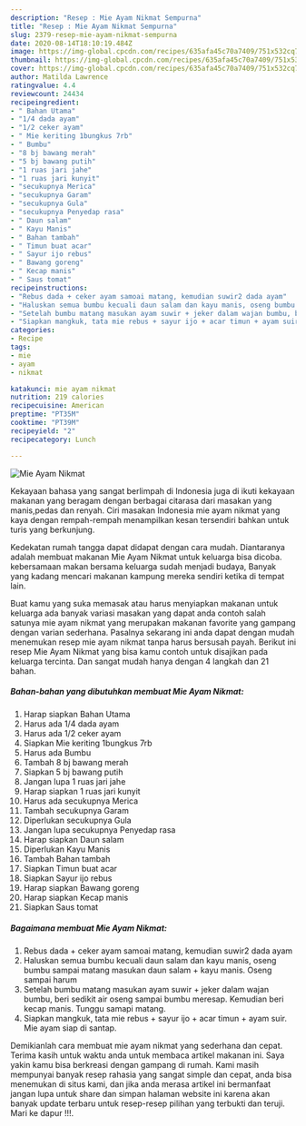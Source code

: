```yaml
---
description: "Resep : Mie Ayam Nikmat Sempurna"
title: "Resep : Mie Ayam Nikmat Sempurna"
slug: 2379-resep-mie-ayam-nikmat-sempurna
date: 2020-08-14T18:10:19.484Z
image: https://img-global.cpcdn.com/recipes/635afa45c70a7409/751x532cq70/mie-ayam-nikmat-foto-resep-utama.jpg
thumbnail: https://img-global.cpcdn.com/recipes/635afa45c70a7409/751x532cq70/mie-ayam-nikmat-foto-resep-utama.jpg
cover: https://img-global.cpcdn.com/recipes/635afa45c70a7409/751x532cq70/mie-ayam-nikmat-foto-resep-utama.jpg
author: Matilda Lawrence
ratingvalue: 4.4
reviewcount: 24434
recipeingredient:
- " Bahan Utama"
- "1/4 dada ayam"
- "1/2 ceker ayam"
- " Mie keriting 1bungkus 7rb"
- " Bumbu"
- "8 bj bawang merah"
- "5 bj bawang putih"
- "1 ruas jari jahe"
- "1 ruas jari kunyit"
- "secukupnya Merica"
- "secukupnya Garam"
- "secukupnya Gula"
- "secukupnya Penyedap rasa"
- " Daun salam"
- " Kayu Manis"
- " Bahan tambah"
- " Timun buat acar"
- " Sayur ijo rebus"
- " Bawang goreng"
- " Kecap manis"
- " Saus tomat"
recipeinstructions:
- "Rebus dada + ceker ayam samoai matang, kemudian suwir2 dada ayam"
- "Haluskan semua bumbu kecuali daun salam dan kayu manis, oseng bumbu sampai matang masukan daun salam + kayu manis. Oseng sampai harum"
- "Setelah bumbu matang masukan ayam suwir + jeker dalam wajan bumbu, beri sedikit air oseng sampai bumbu meresap. Kemudian beri kecap manis. Tunggu samapi matang."
- "Siapkan mangkuk, tata mie rebus + sayur ijo + acar timun + ayam suir. Mie ayam siap di santap."
categories:
- Recipe
tags:
- mie
- ayam
- nikmat

katakunci: mie ayam nikmat 
nutrition: 219 calories
recipecuisine: American
preptime: "PT35M"
cooktime: "PT39M"
recipeyield: "2"
recipecategory: Lunch

---
```



![Mie Ayam Nikmat](https://img-global.cpcdn.com/recipes/635afa45c70a7409/751x532cq70/mie-ayam-nikmat-foto-resep-utama.jpg)

Kekayaan bahasa yang sangat berlimpah di Indonesia juga di ikuti kekayaan makanan yang beragam dengan berbagai citarasa dari masakan yang manis,pedas dan renyah. Ciri masakan Indonesia mie ayam nikmat yang kaya dengan rempah-rempah menampilkan kesan tersendiri bahkan untuk turis yang berkunjung.


Kedekatan rumah tangga dapat didapat dengan cara mudah. Diantaranya adalah membuat makanan Mie Ayam Nikmat untuk keluarga bisa dicoba. kebersamaan makan bersama keluarga sudah menjadi budaya, Banyak yang kadang mencari makanan kampung mereka sendiri ketika di tempat lain.



Buat kamu yang suka memasak atau harus menyiapkan makanan untuk keluarga ada banyak variasi masakan yang dapat anda contoh salah satunya mie ayam nikmat yang merupakan makanan favorite yang gampang dengan varian sederhana. Pasalnya sekarang ini anda dapat dengan mudah menemukan resep mie ayam nikmat tanpa harus bersusah payah.
Berikut ini resep Mie Ayam Nikmat yang bisa kamu contoh untuk disajikan pada keluarga tercinta. Dan sangat mudah hanya dengan 4 langkah dan 21 bahan.


<!--inarticleads1-->

##### Bahan-bahan yang dibutuhkan membuat Mie Ayam Nikmat:

1. Harap siapkan  Bahan Utama
1. Harus ada 1/4 dada ayam
1. Harus ada 1/2 ceker ayam
1. Siapkan  Mie keriting 1bungkus 7rb
1. Harus ada  Bumbu
1. Tambah 8 bj bawang merah
1. Siapkan 5 bj bawang putih
1. Jangan lupa 1 ruas jari jahe
1. Harap siapkan 1 ruas jari kunyit
1. Harus ada secukupnya Merica
1. Tambah secukupnya Garam
1. Diperlukan secukupnya Gula
1. Jangan lupa secukupnya Penyedap rasa
1. Harap siapkan  Daun salam
1. Diperlukan  Kayu Manis
1. Tambah  Bahan tambah
1. Siapkan  Timun buat acar
1. Siapkan  Sayur ijo rebus
1. Harap siapkan  Bawang goreng
1. Harap siapkan  Kecap manis
1. Siapkan  Saus tomat




<!--inarticleads2-->

##### Bagaimana membuat  Mie Ayam Nikmat:

1. Rebus dada + ceker ayam samoai matang, kemudian suwir2 dada ayam
1. Haluskan semua bumbu kecuali daun salam dan kayu manis, oseng bumbu sampai matang masukan daun salam + kayu manis. Oseng sampai harum
1. Setelah bumbu matang masukan ayam suwir + jeker dalam wajan bumbu, beri sedikit air oseng sampai bumbu meresap. Kemudian beri kecap manis. Tunggu samapi matang.
1. Siapkan mangkuk, tata mie rebus + sayur ijo + acar timun + ayam suir. Mie ayam siap di santap.




Demikianlah cara membuat mie ayam nikmat yang sederhana dan cepat. Terima kasih untuk waktu anda untuk membaca artikel makanan ini. Saya yakin kamu bisa berkreasi dengan gampang di rumah. Kami masih mempunyai banyak resep rahasia yang sangat simple dan cepat, anda bisa menemukan di situs kami, dan jika anda merasa artikel ini bermanfaat jangan lupa untuk share dan simpan halaman website ini karena akan banyak update terbaru untuk resep-resep pilihan yang terbukti dan teruji. Mari ke dapur !!!. 
